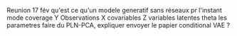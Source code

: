 Reunion 17 fév 
qu'est ce qu'un modele generatif sans réseaux pr l'instant 
mode coverage 
Y Observations 
X covariables 
Z variables latentes 
theta les parametres 
faire du PLN-PCA, expliquer 
envoyer le papier conditional VAE ? 
